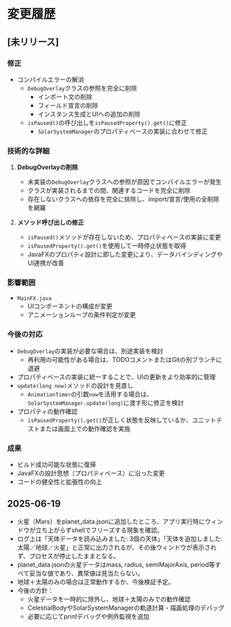 # 変更履歴

## [未リリース]

### 修正
- コンパイルエラーの解消
  - `DebugOverlay`クラスの参照を完全に削除
    - インポート文の削除
    - フィールド宣言の削除
    - インスタンス生成とUIへの追加の削除
  - `isPaused()`の呼び出しを`isPausedProperty().get()`に修正
    - `SolarSystemManager`のプロパティベースの実装に合わせて修正

### 技術的な詳細
1. **DebugOverlayの削除**
   - 未実装の`DebugOverlay`クラスへの参照が原因でコンパイルエラーが発生
   - クラスが実装されるまでの間、関連するコードを完全に削除
   - 存在しないクラスへの依存を完全に排除し、import/宣言/使用の全削除を網羅

2. **メソッド呼び出しの修正**
   - `isPaused()`メソッドが存在しないため、プロパティベースの実装に変更
   - `isPausedProperty().get()`を使用して一時停止状態を取得
   - JavaFXのプロパティ設計に即した変更により、データバインディングやUI連携が改善

### 影響範囲
- `MainFX.java`
  - UIコンポーネントの構成が変更
  - アニメーションループの条件判定が変更

### 今後の対応
- `DebugOverlay`の実装が必要な場合は、別途実装を検討
  - 再利用の可能性がある場合は、TODOコメントまたはGitの別ブランチに退避
- プロパティベースの実装に統一することで、UIの更新をより効率的に管理
- `update(long now)`メソッドの設計を見直し
  - `AnimationTimer`の引数`now`を活用する場合は、`SolarSystemManager.update(long)`に渡す形に修正を検討
- プロパティの動作確認
  - `isPausedProperty().get()`が正しく状態を反映しているか、ユニットテストまたは画面上での動作確認を実施

### 成果
- ビルド成功可能な状態に復帰
- JavaFXの設計思想（プロパティベース）に沿った変更
- コードの健全性と拡張性の向上

## 2025-06-19

- 火星（Mars）をplanet_data.jsonに追加したところ、アプリ実行時にウィンドウが立ち上がらずshellでフリーズする現象を確認。
- ログ上は「天体データを読み込みました: 3個の天体」「天体を追加しました: 太陽／地球／火星」と正常に出力されるが、その後ウィンドウが表示されず、プロセスが停止したままとなる。
- planet_data.jsonの火星データはmass, radius, semiMajorAxis, period等すべて妥当な値であり、異常値は見当たらない。
- 地球＋太陽のみの場合は正常動作するか、今後検証予定。
- 今後の方針：
    - 火星データを一時的に除外し、地球＋太陽のみでの動作確認
    - CelestialBodyやSolarSystemManagerの軌道計算・描画処理のデバッグ
    - 必要に応じてprintデバッグや例外監視を追加 